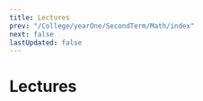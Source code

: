 ```yaml
---
title: Lectures
prev: "/College/yearOne/SecondTerm/Math/index"
next: false
lastUpdated: false
---
```


# Lectures
